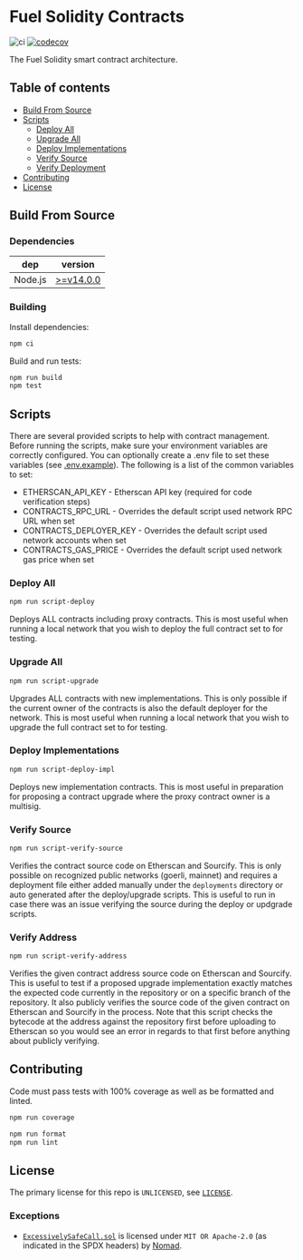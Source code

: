 # Fuel Solidity Contracts

<!-- Disable markdownlint for long lines. -->
<!-- markdownlint-disable-file MD013 -->

![ci](https://github.com/fuellabs/fuel-v2-contracts/workflows/Node.js%20Tests%20and%20Coverage/badge.svg?branch=master)
[![codecov](https://codecov.io/gh/fuellabs/fuel-v2-contracts/branch/master/graph/badge.svg?token=FVXeaaBA3d)](https://codecov.io/gh/fuellabs/fuel-v2-contracts)

The Fuel Solidity smart contract architecture.

## Table of contents

- [Build From Source](#build-from-source)
- [Scripts](#scripts)
  - [Deploy All](#deploy-all)
  - [Upgrade All](#upgrade-all)
  - [Deploy Implementations](#deploy-implementations)
  - [Verify Source](#verify-source)
  - [Verify Deployment](#verify-address)
- [Contributing](#contributing)
- [License](#license)

## Build From Source

### Dependencies

| dep     | version                                                  |
| ------- | -------------------------------------------------------- |
| Node.js | [>=v14.0.0](https://nodejs.org/en/blog/release/v14.0.0/) |

### Building

Install dependencies:

```sh
npm ci
```

Build and run tests:

```sh
npm run build
npm test
```

## Scripts

There are several provided scripts to help with contract management. Before running the scripts, make sure your environment variables are correctly configured. You can optionally create a .env file to set these variables (see [.env.example](.env.example)). The following is a list of the common variables to set:

- ETHERSCAN_API_KEY - Etherscan API key (required for code verification steps)
- CONTRACTS_RPC_URL - Overrides the default script used network RPC URL when set
- CONTRACTS_DEPLOYER_KEY - Overrides the default script used network accounts when set
- CONTRACTS_GAS_PRICE - Overrides the default script used network gas price when set

### Deploy All

```sh
npm run script-deploy
```

Deploys ALL contracts including proxy contracts. This is most useful when running a local network that you wish to deploy the full contract set to for testing.

### Upgrade All

```sh
npm run script-upgrade
```

Upgrades ALL contracts with new implementations. This is only possible if the current owner of the contracts is also the default deployer for the network. This is most useful when running a local network that you wish to upgrade the full contract set to for testing.

### Deploy Implementations

```sh
npm run script-deploy-impl
```

Deploys new implementation contracts. This is most useful in preparation for proposing a contract upgrade where the proxy contract owner is a multisig.

### Verify Source

```sh
npm run script-verify-source
```

Verifies the contract source code on Etherscan and Sourcify. This is only possible on recognized public networks (goerli, mainnet) and requires a deployment file either added manually under the `deployments` directory or auto generated after the deploy/upgrade scripts. This is useful to run in case there was an issue verifying the source during the deploy or updgrade scripts.

### Verify Address

```sh
npm run script-verify-address
```

Verifies the given contract address source code on Etherscan and Sourcify. This is useful to test if a proposed upgrade implementation exactly matches the expected code currently in the repository or on a specific branch of the repository. It also publicly verifies the source code of the given contract on Etherscan and Sourcify in the process. Note that this script checks the bytecode at the address against the repository first before uploading to Etherscan so you would see an error in regards to that first before anything about publicly verifying.

## Contributing

Code must pass tests with 100% coverage as well as be formatted and linted.

```sh
npm run coverage

npm run format
npm run lint
```

## License

The primary license for this repo is `UNLICENSED`, see [`LICENSE`](./LICENSE).

### Exceptions

- [`ExcessivelySafeCall.sol`](./contracts/vendor/ExcessivelySafeCall.sol) is licensed under `MIT OR Apache-2.0` (as indicated in the SPDX headers) by [Nomad](https://github.com/nomad-xyz/ExcessivelySafeCall).
